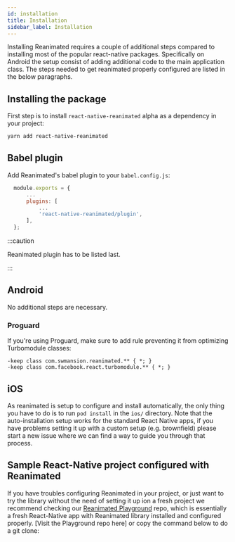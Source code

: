 ```yaml
---
id: installation
title: Installation
sidebar_label: Installation
---
```


Installing Reanimated requires a couple of additional steps compared to installing most of the popular react-native packages.
Specifically on Android the setup consist of adding additional code to the main application class.
The steps needed to get reanimated properly configured are listed in the below paragraphs.

## Installing the package

First step is to install `react-native-reanimated` alpha as a dependency in your project:

```bash
yarn add react-native-reanimated
```

## Babel plugin

Add Reanimated's babel plugin to your `babel.config.js`:

```js {5}
  module.exports = {
      ...
      plugins: [
          ...
          'react-native-reanimated/plugin',
      ],
  };
```

:::caution

Reanimated plugin has to be listed last.

:::

## Android

No additional steps are necessary.

### Proguard

If you're using Proguard, make sure to add rule preventing it from optimizing Turbomodule classes:

```
-keep class com.swmansion.reanimated.** { *; }
-keep class com.facebook.react.turbomodule.** { *; }
```

## iOS

As reanimated is setup to configure and install automatically, the only thing you have to do is to run `pod install` in the `ios/` directory. Note that the auto-installation setup works for the standard React Native apps, if you have problems setting it up with a custom setup (e.g. brownfield) please start a new issue where we can find a way to guide you through that process.

## Sample React-Native project configured with Reanimated

If you have troubles configuring Reanimated in your project, or just want to try the library without the need of setting it up ion a fresh project we recommend checking our [Reanimated Playground](https://github.com/software-mansion-labs/reanimated-2-playground) repo, which is essentially a fresh React-Native app with Reanimated library installed and configured properly.
[Visit the Playground repo here] or copy the command below to do a git clone:
